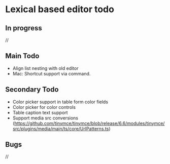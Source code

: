 # Lexical based editor todo

## In progress

//

## Main Todo

- Align list nesting with old editor
- Mac: Shortcut support via command.

## Secondary Todo

- Color picker support in table form color fields
- Color picker for color controls
- Table caption text support
- Support media src conversions (https://github.com/tinymce/tinymce/blob/release/6.6/modules/tinymce/src/plugins/media/main/ts/core/UrlPatterns.ts)

## Bugs

//
